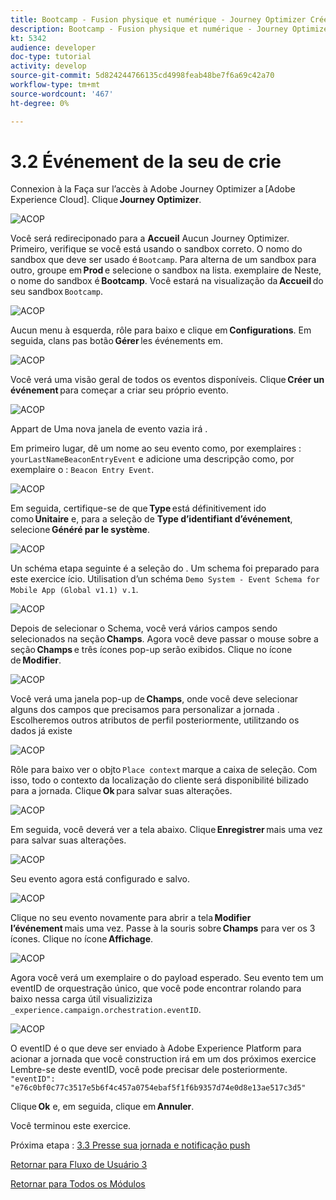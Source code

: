 ```yaml
---
title: Bootcamp - Fusion physique et numérique - Journey Optimizer Créer votre événement - Brésil
description: Bootcamp - Fusion physique et numérique - Journey Optimizer Créer votre événement - Brésil
kt: 5342
audience: developer
doc-type: tutorial
activity: develop
source-git-commit: 5d824244766135cd4998feab48be7f6a69c42a70
workflow-type: tm+mt
source-wordcount: '467'
ht-degree: 0%

---
```


# 3.2 Événement de la seu de crie

Connexion à la Faça sur l’accès à Adobe Journey Optimizer a [Adobe Experience Cloud]. Clique **Journey Optimizer**.

![ACOP](./images/acophome.png)

Você será redireciponado para a **Accueil** Aucun Journey Optimizer. Primeiro, verifique se você está usando o sandbox correto. O nomo do sandbox que deve ser usado é `Bootcamp`. Para alterna de um sandbox para outro, groupe em **Prod** e selecione o sandbox na lista. exemplaire de Neste, o nome do sandbox é **Bootcamp**. Você estará na visualização da **Accueil** do seu sandbox `Bootcamp`.

![ACOP](./images/acoptriglp.png)

Aucun menu à esquerda, rôle para baixo e clique em **Configurations**. Em seguida, clans pas botão **Gérer** les événements em.

![ACOP](./images/acopmenu.png)

Você verá uma visão geral de todos os eventos disponíveis. Clique **Créer un événement** para começar a criar seu próprio evento.

![ACOP](./images/emptyevent.png)

Appart de Uma nova janela de evento vazia irá .

Em primeiro lugar, dê um nome ao seu evento como, por exemplaires : `yourLastNameBeaconEntryEvent` e adicione uma descripção como, por exemplaire o : `Beacon Entry Event`.

![ACOP](./images/eventdescription.png)

Em seguida, certifique-se de que **Type** está définitivement ido como **Unitaire** e, para a seleção de **Type d’identifiant d’événement**, selecione **Généré par le système**.

![ACOP](./images/eventidtype.png)

Un schéma etapa seguinte é a seleção do . Um schema foi preparado para este exercice ício. Utilisation d’un schéma `Demo System - Event Schema for Mobile App (Global v1.1) v.1`.

![ACOP](./images/eventschema.png)

Depois de selecionar o Schema, você verá vários campos sendo selecionados na seção **Champs**. Agora você deve passar o mouse sobre a seção **Champs** e três ícones pop-up serão exibidos. Clique no ícone de **Modifier**.

![ACOP](./images/eventpayload.png)

Você verá uma janela pop-up de **Champs**, onde você deve selecionar alguns dos campos que precisamos para personalizar a jornada . Escolheremos outros atributos de perfil posteriormente, utilitzando os dados já existe

![ACOP](./images/eventfields.png)

Rôle para baixo ver o objto `Place context` marque a caixa de seleção. Com isso, todo o contexto da localização do cliente será disponibilité bilizado para a jornada. Clique **Ok** para salvar suas alterações.

![ACOP](./images/eventpayloadbr.png)

Em seguida, você deverá ver a tela abaixo. Clique **Enregistrer** mais uma vez para salvar suas alterações.

![ACOP](./images/eventsave.png)

Seu evento agora está configurado e salvo.

![ACOP](./images/eventdone.png)

Clique no seu evento novamente para abrir a tela **Modifier l’événement** mais uma vez. Passe à la souris sobre **Champs** para ver os 3 ícones. Clique no ícone **Affichage**.

![ACOP](./images/viewevent.png)

Agora você verá um exemplaire o do payload esperado.
Seu evento tem um eventID de orquestração único, que você pode encontrar rolando para baixo nessa carga útil visualiziziza `_experience.campaign.orchestration.eventID`.

![ACOP](./images/payloadeventID.png)

O eventID é o que deve ser enviado à Adobe Experience Platform para acionar a jornada que você construction irá em um dos próximos exercice Lembre-se deste eventID, você pode precisar dele posteriormente.
`"eventID": "e76c0bf0c77c3517e5b6f4c457a0754ebaf5f1f6b9357d74e0d8e13ae517c3d5"`

Clique **Ok** e, em seguida, clique em **Annuler**.

Você terminou este exercice.

Próxima etapa : [3.3 Presse sua jornada e notificação push](./ex3.md)

[Retornar para Fluxo de Usuário 3](./uc3.md)

[Retornar para Todos os Módulos](../../overview.md)
